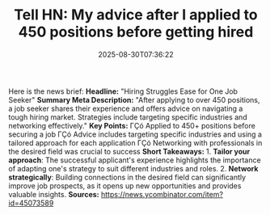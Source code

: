 ﻿---
title: "Tell HN: My advice after I applied to 450 positions before getting hired"
date: "2025-08-30T07:36:22"
category: "Markets"
summary: ""
slug: "tell hn my advice after i applied to 450 positions before ge"
source_urls:
  - "https://news.ycombinator.com/item?id=45073589"
seo:
  title: "Tell HN: My advice after I applied to 450 positions before getting hired | Hash n Hedge"
  description: ""
  keywords: ["news", "markets", "brief"]
---
Here is the news brief:  **Headline:** "Hiring Struggles Ease for One Job Seeker"  **Summary Meta Description:** "After applying to over 450 positions, a job seeker shares their experience and offers advice on navigating a tough hiring market. Strategies include targeting specific industries and networking effectively."  **Key Points:**  ΓÇó Applied to 450+ positions before securing a job ΓÇó Advice includes targeting specific industries and using a tailored approach for each application ΓÇó Networking with professionals in the desired field was crucial to success  **Short Takeaways:**  1. **Tailor your approach**: The successful applicant's experience highlights the importance of adapting one's strategy to suit different industries and roles. 2. **Network strategically**: Building connections in the desired field can significantly improve job prospects, as it opens up new opportunities and provides valuable insights.  **Sources:** https://news.ycombinator.com/item?id=45073589 
